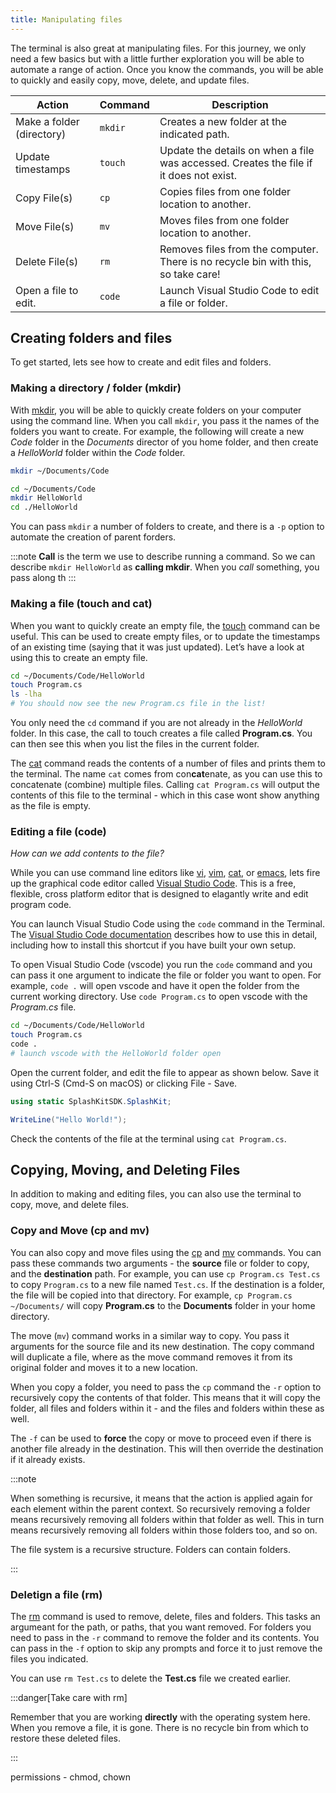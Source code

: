 ```yaml
---
title: Manipulating files
---
```


The terminal is also great at manipulating files. For this journey, we only need a few basics but with a little further exploration you will be able to automate a range of action. Once you know the commands, you will be able to quickly and easily copy, move, delete, and update files.

|**Action**               |**Command**  |**Description**|
|-------------------------|-------------|-----------------------------------------------------------------------------------|
|Make a folder (directory)|`mkdir`      |Creates a new folder at the indicated path.|
|Update timestamps        |`touch`      |Update the details on when a file was accessed. Creates the file if it does not exist.|
|Copy File(s)             |`cp`         |Copies files from one folder location to another.|
|Move File(s)             |`mv`         |Moves files from one folder location to another.|
|Delete File(s)           |`rm`         |Removes files from the computer. There is no recycle bin with this, so take care!|
|Open a file to edit.     |`code`       |Launch Visual Studio Code to edit a file or folder.|

## Creating folders and files

To get started, lets see how to create and edit files and folders.

### Making a directory / folder (mkdir)

With [mkdir](https://man.cx/Mkdir), you will be able to quickly create folders on your computer using the command line. When you call `mkdir`, you pass it the names of the folders you want to create. For example, the following will create a new *Code* folder in the *Documents* director of you home folder, and then create a *HelloWorld* folder within the *Code* folder.

```sh
mkdir ~/Documents/Code

cd ~/Documents/Code
mkdir HelloWorld
cd ./HelloWorld
```

You can pass `mkdir` a number of folders to create, and there is a `-p` option to automate the creation of parent forders.

:::note
**Call** is the term we use to describe running a command. So we can describe `mkdir HelloWorld` as **calling mkdir**. When you *call* something, you pass along th
:::

### Making a file (touch and cat)

When you want to quickly create an empty file, the [touch](https://man.cx/Touch) command can be useful. This can be used to create empty files, or to update the timestamps of an existing time (saying that it was just updated). Let’s have a look at using this to create an empty file.

```sh
cd ~/Documents/Code/HelloWorld
touch Program.cs
ls -lha
# You should now see the new Program.cs file in the list!
```

You only need the `cd` command if you are not already in the *HelloWorld* folder. In this case, the call to touch creates a file called **Program.cs**. You can then see this when you list the files in the current folder.

The [cat](https://man.cx/Cat) command reads the contents of a number of files and prints them to the terminal. The name `cat` comes from con**cat**enate, as you can use this to concatenate (combine) multiple files. Calling `cat Program.cs` will output the contents of this file to the terminal - which in this case wont show anything as the file is empty.

### Editing a file (code)

*How can we add contents to the file?*

While you can use command line editors like [vi](https://man.cx/Vi), [vim](https://man.cx/Vim), [cat](https://man.cx/Nano), or [emacs](https://man.cx/Emacs), lets fire up the graphical code editor called [Visual Studio Code](https://code.visualstudio.com). This is a free, flexible, cross platform editor that is designed to elagantly write and edit program code.

You can launch Visual Studio Code using the `code` command in the Terminal. The [Visual Studio Code documentation](https://code.visualstudio.com/docs/editor/command-line) describes how to use this in detail, including how to install this shortcut if you have built your own setup.

To open Visual Studio Code (vscode) you run the `code` command and you can pass it one argument to indicate the file or folder you want to open. For example, `code .` will open vscode and have it open the folder from the current working directory. Use `code Program.cs` to open vscode with the *Program.cs* file.

```sh
cd ~/Documents/Code/HelloWorld
touch Program.cs
code .
# launch vscode with the HelloWorld folder open
```

Open the current folder, and edit the file to appear as shown below. Save it using Ctrl-S (Cmd-S on macOS) or clicking File - Save.

```cs
using static SplashKitSDK.SplashKit;

WriteLine("Hello World!");

```

Check the contents of the file at the terminal using `cat Program.cs`.

## Copying, Moving, and Deleting Files

In addition to making and editing files, you can also use the terminal to copy, move, and delete files.

### Copy and Move (cp and mv)

You can also copy and move files using the [cp](https://man.cx/Cp) and [mv](https://man.cx/Mv) commands. You can pass these commands two arguments - the **source** file or folder to copy, and the **destination** path. For example, you can use `cp Program.cs Test.cs` to copy `Program.cs` to a new file named `Test.cs`. If the destination is a folder, the file will be copied into that directory. For example, `cp Program.cs ~/Documents/` will copy **Program.cs** to the **Documents** folder in your home directory.

The move (`mv`) command works in a similar way to copy. You pass it arguments for the source file and its new destination. The copy command will duplicate a file, where as the move command removes it from its original folder and moves it to a new location.

When you copy a folder, you need to pass the `cp` command the `-r` option to recursively copy the contents of that folder. This means that it will copy the folder, all files and folders within it - and the files and folders within these as well.

The `-f` can be used to **force** the copy or move to proceed even if there is another file already in the destination. This will then override the destination if it already exists.

:::note

When something is recursive, it means that the action is applied again for each element within the parent context. So recursively removing a folder means recursively removing all folders within that folder as well. This in turn means recursively removing all folders within those folders too, and so on.

The file system is a recursive structure. Folders can contain folders. 

:::

### Deletign a file (rm)

The [rm](https://man.cx/Rm) command is used to remove, delete, files and folders. This tasks an argumeant for the path, or paths, that you want removed. For folders you need to pass in the `-r` command to remove the folder and its contents. You can pass in the `-f` option to skip any prompts and force it to just remove the files you indicated.

You can use `rm Test.cs` to delete the **Test.cs** file we created earlier.

:::danger[Take care with rm]

Remember that you are working **directly** with the operating system here. When you remove a file, it is gone. There is no recycle bin from which to restore these deleted files.

:::



permissions - chmod, chown
